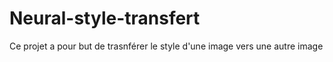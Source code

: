 # Neural-style-transfert
Ce projet a pour but de trasnférer le style d'une image vers une autre image 
